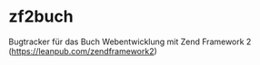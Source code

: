 zf2buch
=======

Bugtracker für das Buch Webentwicklung mit Zend Framework 2 (https://leanpub.com/zendframework2)